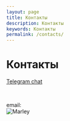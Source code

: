 ```yaml
---
layout: page
title: Контакты
description: Контакты
keywords: Контакты
permalink: /contacts/
---
```


# Контакты


<a href="/chat/">Telegram chat</a>

<br/>

email:  
![Marley](http://img.fotografii.org/a3333333mail.gif "Marley")
